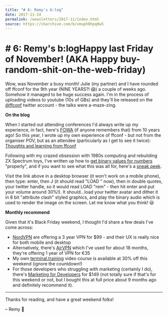 ```yaml
---
title: "# 6: Remy's b:log"
date: 2017-11-24
permalink: /newsletters/2017-11/index.html
source: https://ckarchive.com/b/xmuph6hpq0w5
---
```


# # 6: Remy's b:logHappy last Friday of November! (AKA Happy buy-random-shit-on-the-web-friday)

Wow, was November a busy month! Julie (my partner) and I have rounded off ffconf for the 9th year (NINE YEARS?! 😱) a couple of weeks ago. Somehow it managed to be huge success again. I'm in the process of uploading videos to youtube (10s of GBs) and they'll be released on the [@ffconf](https://twitter.com/ffconf) twitter account - the talks were a-maze-zing.

**On the blog**

When I started out attending conferences I'd always write up my experience, in fact, here's [FOWA](https://remysharp.com/2007/10/03/fowa-2007) (if anyone remembers that) from 10 years ago! So this year, I wrote up my own experience of ffconf - but not from the organiser POV, but as an attendee (particularly as I get to see it twice): [Thoughts and learning from ffconf](https://remysharp.com/2017/11/17/thoughts-and-learning-from-ffconf-2017)

Following with my crazed obsession with 1980s computing and rebuilding ZX Spectrum toys, I've written up how to [get binary values for numbers](https://remysharp.com/2017/11/24/binary-strings) "properly", and if you want to see what this was all for, here's a [sneak peek](https://zx.isthe.link/?speccy).

Visit the link above in a desktop browser (it won't work on a mobile phone), then type: enter, then J (it should read "LOAD " now), then in double quotes, your twitter handle, so it would read LOAD "rem" - then hit enter and put your volume around 30%!). It should…load your twitter avatar and dither it in 8 bit "attribute clash" styled graphics, and play the binary audio which is used to render the image on the screen. Let me know what you think! 😃

**Monthly recommend**  

Given that it's Black Friday weekend, I thought I'd share a few deals I've come across:

*   [NordVPN](https://nordvpn.com/vpn-cyber-deal/) are offering a 3 year VPN for $99 - and their UX is really nice for both mobile and desktop
*   Alternatively, there's [AirVPN](https://airvpn.org/) which I've used for about 18 months, they're offering 1 year of VPN for €35
*   My own [terminal.training](https://terminal.training?utm_source=blog&utm_medium=newsletter&utm_campaign=black-friday) video course is available at 30% off this weekend (ignore the countdown!)
*   For those developers who struggling with marketing (certainly I do), there's [Marketing for Developers](https://devmarketing.xyz/?utm_source=remys-blog&utm_medium=newsletter) for $149 (not totally sure if that's for this weekend or not, but I bought this at full price about 9 months ago and definitely recommend it).

* * *

Thanks for reading, and have a great weekend folks!

– Remy 👋

